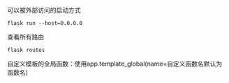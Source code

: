 可以被外部访问的启动方式

```
flask run --host=0.0.0.0
```

查看所有路由

```
flask routes
```

自定义模板的全局函数：使用app.template\_global\(name=自定义函数名默认为函数名\)






